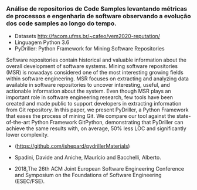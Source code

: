 ### Análise de repositorios de Code Samples levantando métricas de processos e engenharia de software observando a evolução dos code samples ao longo do tempo.

- Datasets http://facom.ufms.br/~cafeo/vem2020-reputation/
- Linguagem Python 3.6
- PyDriller: Python Framework for Mining Software Repositories

Software repositories contain historical and valuable information about the overall development of software systems. Mining software repositories (MSR) is nowadays considered one of the most interesting growing fields within software engineering. MSR focuses on extracting and analyzing data available in software repositories to uncover interesting, useful, and actionable information about the system. Even though MSR plays an important role in software engineering research, few tools have been created and made public to support developers in extracting information from Git repository. In this paper, we present PyDriller, a Python Framework that eases the process of mining Git. We compare our tool against the state-of-the-art Python Framework GitPython, demonstrating that PyDriller can achieve the same results with, on average, 50% less LOC and significantly lower complexity.
 - (https://github.com/ishepard/pydrillerMaterials)

  - Spadini, Davide and Aniche, Maurício and Bacchelli, Alberto.
  - 2018,The 26th ACM Joint European Software Engineering Conference and Symposium on the Foundations of Software Engineering (ESEC/FSE).
